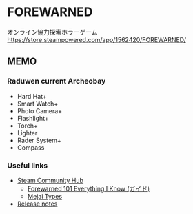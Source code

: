 # FOREWARNED

オンライン協力探索ホラーゲーム
https://store.steampowered.com/app/1562420/FOREWARNED/

## MEMO
### Raduwen current Archeobay
- Hard Hat+
- Smart Watch+
- Photo Camera+
- Flashlight+
- Torch+
- Lighter
- Rader System+
- Compass

### Useful links
- [Steam Community Hub](https://steamcommunity.com/app/1562420)
  - [Forewarned 101 Everything I Know (ガイド)](https://steamcommunity.com/app/1562420) 
  - [Mejai Types](https://steamcommunity.com/app/1562420)
- [Release notes](https://store.steampowered.com/news/app/1562420)
